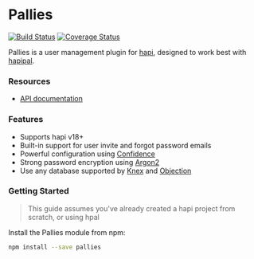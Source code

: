 # Pallies 

[![Build Status](https://travis-ci.org/frxnz/pallies.svg?branch=master)](https://travis-ci.org/frxnz/pallies)
[![Coverage Status](https://coveralls.io/repos/github/frxnz/pallies/badge.svg?branch=master)](https://coveralls.io/github/frxnz/pallies?branch=master)

Pallies is a user management plugin for [hapi](https://hapi.dev/), designed to work best with
[hapipal](https://github.com/hapipal).



### Resources
* [API documentation](https://frxnz.github.io/pallies/)

### Features
* Supports hapi v18+
* Built-in support for user invite and forgot password emails
* Powerful configuration using [Confidence](https://github.com/hapijs/confidence)
* Strong password encryption using [Argon2](https://www.npmjs.com/package/argon2)
* Use any database supported by [Knex](http://knexjs.org/) and [Objection](https://vincit.github.io/objection.js/)

### Getting Started

> This guide assumes you've already created a hapi project from scratch, or using hpal

Install the Pallies module from npm:
```bash
npm install --save pallies
```